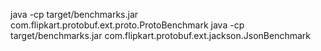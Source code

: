 java -cp target/benchmarks.jar com.flipkart.protobuf.ext.proto.ProtoBenchmark
java -cp target/benchmarks.jar com.flipkart.protobuf.ext.jackson.JsonBenchmark